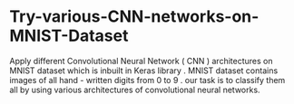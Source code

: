 # Try-various-CNN-networks-on-MNIST-Dataset
Apply different Convolutional Neural Network ( CNN ) architectures on MNIST dataset which is inbuilt in Keras library . MNIST dataset contains images of all hand - written digits from 0 to 9 . our task is to classify them all by using various architectures of convolutional neural networks.

